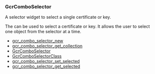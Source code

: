 ### GcrComboSelector

A selector widget to select a single certificate or key.

 The [](GcrComboSelector) can be used to select a certificate or key. It allows
 the user to select one object from the selector at a time.

* [gcr_combo_selector_new]()
* [gcr_combo_selector_get_collection]()
* [GcrComboSelector]()
* [GcrComboSelectorClass]()
* [gcr_combo_selector_set_selected]()
* [gcr_combo_selector_get_selected]()
